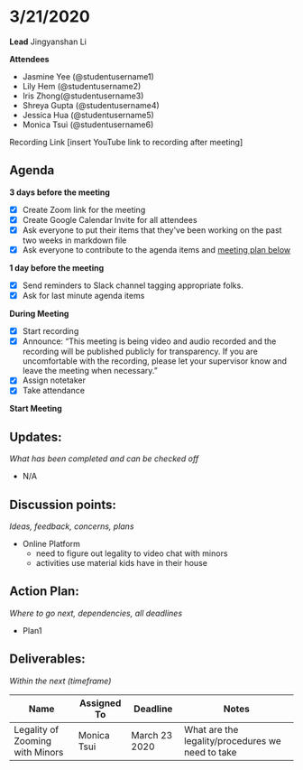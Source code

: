 # 3/21/2020
**Lead**
Jingyanshan Li 

**Attendees**
* Jasmine Yee (@studentusername1) 
* Lily Hem (@studentusername2) 
* Iris Zhong(@studentusername3) 
* Shreya Gupta (@studentusername4) 
* Jessica Hua (@studentusername5) 
* Monica Tsui (@studentusername6) 

Recording Link
[insert YouTube link to recording after meeting]

## Agenda
**3 days before the meeting**
- [x] Create Zoom link for the meeting
- [x] Create Google Calendar Invite for all attendees
- [x] Ask everyone to put their items that they've been working on the past two weeks in markdown file
- [x] Ask everyone to contribute to the agenda items and [meeting plan below](https://github.com/shreyagupta98/people/blob/master/meeting_template.md#updates)

**1 day before the meeting**
- [x] Send reminders to Slack channel tagging appropriate folks. 
- [x] Ask for last minute agenda items

**During Meeting**
- [x] Start recording
- [x] Announce:
“This meeting is being video and audio recorded and the recording will be published publicly for transparency. If you are uncomfortable with the recording, please let your supervisor know and leave the meeting when necessary.”
- [x] Assign notetaker
- [x] Take attendance

**Start Meeting**

## Updates:
*What has been completed and can be checked off*
* N/A

## Discussion points:
*Ideas, feedback, concerns, plans*
* Online Platform
  - need to figure out legality to video chat with minors
  - activities use material kids have in their house

## Action Plan:
*Where to go next, dependencies, all deadlines*
* Plan1

## Deliverables:
*Within the next (timeframe)*

Name  | Assigned To | Deadline | Notes
------|-------------|----------|------
Legality of Zooming with Minors| Monica Tsui | March 23 2020 | What are the legality/procedures we need to take
